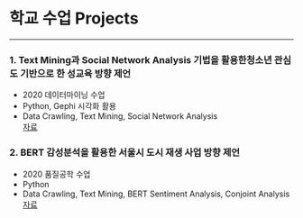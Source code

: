 # 학교 수업 Projects
-------------

### 1. Text Mining과 Social Network Analysis 기법을 활용한청소년 관심도 기반으로 한 성교육 방향 제언

- 2020 데이터마이닝 수업
- Python, Gephi 시각화 활용
- Data Crawling, Text Mining, Social Network Analysis <br>
[자료](https://github.com/hys50001/Projects/blob/main/2020%20DM/%EC%A7%80%EC%95%84%EC%9D%B4%EC%A1%B0%20Final.pdf)


### 2. BERT 감성분석을 활용한 서울시 도시 재생 사업 방향 제언

- 2020 품질공학 수업 
- Python
- Data Crawling, Text Mining, BERT Sentiment Analysis, Conjoint Analysis <br>
[자료](https://github.com/hys50001/Projects/blob/main/2020%20%ED%92%88%EC%A7%88%EA%B3%B5%ED%95%99/%EA%B5%AD%EB%AF%BC%EC%B2%B4%EC%A1%B0_Final_Termproject.pdf)
